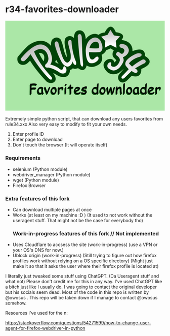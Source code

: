 # r34-favorites-downloader

![placeholder](https://github.com/Twig6943/r34-favorites-downloader/blob/main/r34favdl.png?raw=true) 

Extremely simple python script, that can download any users favorites from rule34.xxx
Also very easy to modify to fit your own needs.

1. Enter profile ID
2. Enter page to download
3. Don't touch the browser (It will operate itself)

### Requirements
- selenium (Python module)
- webdriver_manager (Python module)
- wget (Python module)
- Firefox Browser

### Extra features of this fork
- Can download multiple pages at once
- Works (at least on my machine :D ) (It used to not work without the useragent stuff. That might not be the case for everybody tho) 
  ### Work-in-progress features of this fork // Not implemented 
- Uses Cloudflare to accsess the site (work-in-progress) (use a VPN or your OS's DNS for now.)
- Ublock origin (work-in-progress) (Still trying to figure out how firefox profiles work without relying on a OS specific directory) (Might just make it so that it asks the user where their firefox profile is located at) 

I literally just tweaked some stuff using ChatGPT. (Da Useragent stuff and what not) Please don't credit me for this in any way. I've used ChatGPT like a bitch just like I usually do. I was going to contact the original developer but his socials seem dead. Most of the code in this repo is written by @owosus . This repo will be taken down if I manage to contact @owosus somehow.

Resources I've used for the n:

https://stackoverflow.com/questions/54271599/how-to-change-user-agent-for-firefox-webdriver-in-python
